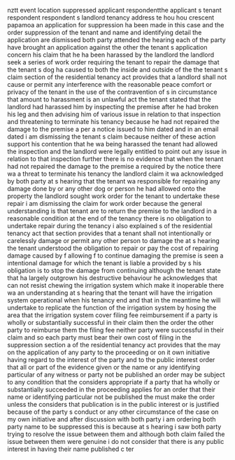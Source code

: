 nztt event location suppressed applicant respondentthe applicant s tenant respondent respondent s landlord tenancy address te hou hou crescent papamoa an application for suppression ha been made in this case and the order suppression of the tenant and name and identifying detail the application are dismissed both party attended the hearing each of the party have brought an application against the other the tenant s application concern his claim that he ha been harassed by the landlord the landlord seek a series of work order requiring the tenant to repair the damage that the tenant s dog ha caused to both the inside and outside of the the tenant s claim section of the residential tenancy act provides that a landlord shall not cause or permit any interference with the reasonable peace comfort or privacy of the tenant in the use of the contravention of s in circumstance that amount to harassment is an unlawful act the tenant stated that the landlord had harassed him by inspecting the premise after he had broken his leg and then advising him of various issue in relation to that inspection and threatening to terminate his tenancy because he had not repaired the damage to the premise a per a notice issued to him dated and in an email dated i am dismissing the tenant s claim because neither of these action support his contention that he wa being harassed the tenant had allowed the inspection and the landlord were legally entitled to point out any issue in relation to that inspection further there is no evidence that when the tenant had not repaired the damage to the premise a required by the notice there wa a threat to terminate his tenancy the landlord claim it wa acknowledged by both party at s hearing that the tenant wa responsible for repairing any damage done by or any other dog or person he had allowed onto the property the landlord sought work order for the tenant to undertake these repair i am dismissing the claim for work order because the general understanding is that tenant are to return the premise to the landlord in a reasonable condition at the end of the tenancy there is no obligation to undertake repair during the tenancy i also explained s of the residential tenancy act that section provides that a tenant shall not intentionally or carelessly damage or permit any other person to damage the at s hearing the tenant understood the obligation to repair or pay the cost of repairing damage caused by f allowing f to continue damaging the premise is seen a intentional damage for which the tenant is liable a provided by s his obligation is to stop the damage from continuing although the tenant state that ha largely outgrown his destructive behaviour he acknowledges that can not resist chewing the irrigation system which make it inoperable there wa an understanding at s hearing that the tenant will have the irrigation system operational when his tenancy end and that in the meantime he will undertake to replicate the function of the irrigation system by hosing the area that the irrigation system cover filing fee reimbursement if a party is wholly or substantially successful in their claim then the order the other party to reimburse them the filing fee neither party were successful in their claim and so each party must bear their own cost of filing in the suppression section a of the residential tenancy act provides that the may on the application of any party to the proceeding or on it own initiative having regard to the interest of the party and to the public interest order that all or part of the evidence given or the name or any identifying particular of any witness or party not be published an order may be subject to any condition that the considers appropriate if a party that ha wholly or substantially succeeded in the proceeding applies for an order that their name or identifying particular not be published the must make the order unless the considers that publication is in the public interest or is justified because of the party s conduct or any other circumstance of the case on my own initiative and after discussion with both party i am ordering both party name to be suppressed this is because at s hearing i saw both party trying to resolve the issue between them and although both claim failed the issue between them were genuine i do not consider that there is any public interest in having their name published c ter